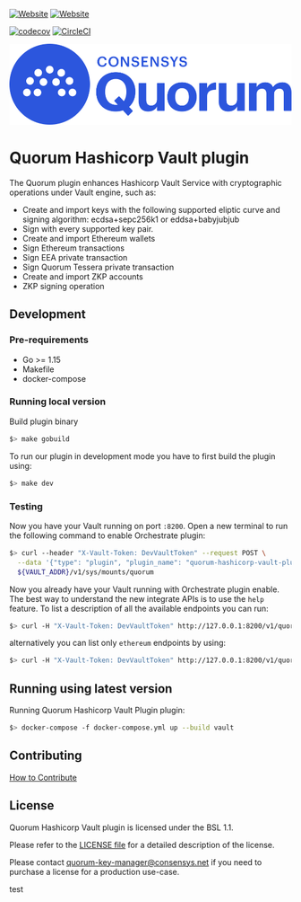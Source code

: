 [![Website](https://img.shields.io/website?label=documentation&url=https%3A%2F%2Fdocs.orchestrate.pegasys.tech%2F)](https://docs.orchestrate.pegasys.tech/)
[![Website](https://img.shields.io/website?label=website&url=https%3A%2F%2Fpegasys.tech%2Forchestrate%2F)](https://pegasys.tech/orchestrate/)

[![codecov](https://codecov.io/gh/ConsenSys/quorum-hashicorp-vault-plugin/branch/main/graph/badge.svg)](https://codecov.io/gh/ConsenSys/quorum-hashicorp-vault-plugin)
[![CircleCI](https://img.shields.io/circleci/build/gh/ConsenSys/quorum-hashicorp-vault-plugin?token=8a52ab8f0640f5bee56991cd30d808f735749dbf)](https://circleci.com/gh/PegaSysEng/quorum-hashicorp-vault-plugin)


![](/img/QuorumLogo_Blue.png)

# Quorum Hashicorp Vault plugin

The Quorum plugin enhances Hashicorp Vault Service with cryptographic operations under Vault engine, such as:
 - Create and import keys with the following supported eliptic curve and signing algorithm: ecdsa+sepc256k1 or eddsa+babyjubjub
 - Sign with every supported key pair. 
 - Create and import Ethereum wallets
 - Sign Ethereum transactions
 - Sign EEA private transaction
 - Sign Quorum Tessera private transaction
 - Create and import ZKP accounts
 - ZKP signing operation

## Development

### Pre-requirements
- Go >= 1.15
- Makefile
- docker-compose

### Running local version

Build plugin binary
```bash
$> make gobuild
```

To run our plugin in development mode you have to first build the plugin using:
```bash
$> make dev
```

### Testing

Now you have your Vault running on port `:8200`. Open  a new terminal to run the following command to
enable Orchestrate plugin:
```bash
$> curl --header "X-Vault-Token: DevVaultToken" --request POST \
  --data '{"type": "plugin", "plugin_name": "quorum-hashicorp-vault-plugin", "config": {"force_no_cache": true, "passthrough_request_headers": ["X-Vault-Namespace"]} }' \
  ${VAULT_ADDR}/v1/sys/mounts/quorum
```

Now you already have your Vault running with Orchestrate plugin enable. The best way to understand the new
 integrate APIs is to use the `help` feature. To list a description of all the available endpoints you can run:
```bash
$> curl -H "X-Vault-Token: DevVaultToken" http://127.0.0.1:8200/v1/quorum?help=1
```

alternatively you can list only `ethereum` endpoints by using:
```bash
$> curl -H "X-Vault-Token: DevVaultToken" http://127.0.0.1:8200/v1/quorum/ethereum/accounts?help=1
```

## Running using latest version

Running Quorum Hashicorp Vault Plugin plugin:
```bash
$> docker-compose -f docker-compose.yml up --build vault
```

## Contributing
[How to Contribute](CONTRIBUTING.md)

## License

Quorum Hashicorp Vault plugin is licensed under the BSL 1.1.

Please refer to the [LICENSE file](LICENSE) for a detailed description of the license.

Please contact [quorum-key-manager@consensys.net](mailto:quorum-key-manager@consensys.net) if you need to purchase a license for a production use-case.  

test
